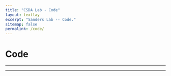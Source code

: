 ```yaml
---
title: "CSDA Lab - Code"
layout: textlay
excerpt: "Sanders Lab -- Code."
sitemap: false
permalink: /code/
---
```



# Code

---

<!-- ## [PsychCore Genomics Pipeline](https://github.com/sanderslab/psychcore-compute-platform) 


<img src="{{ site.url }}{{ site.baseurl }}/images/codepic/WGS_Pipeline_Image.png" style="width: 300px"> 

This containerized pipeline was developed for high-throughput parallel processing on the Amazon Web Services cloud platform. It was deployed to process whole-genome sequencing data from FASTQ to VCF for analysis of the human prefrontal cortex across development.

- <a href="https://github.com/sanderslab/psychcore-compute-platform"><i class='fab fa-github'></i> Source</a>
- <a href="https://www.biorxiv.org/content/10.1101/585430v1"><i class='fa fa-book'></i> Paper</a> -->

---
